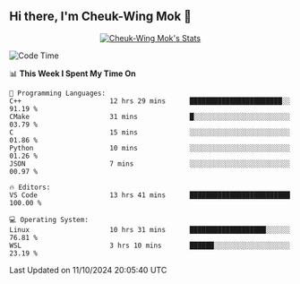 ## Hi there, I'm Cheuk-Wing Mok 👋

<!--
**mozro0327/mozro0327** is a ✨ _special_ ✨ repository because its `README.md` (this file) appears on your GitHub profile.

Here are some ideas to get you started:

- 🔭 I’m currently working on ...
- 🌱 I’m currently learning ...
- 👯 I’m looking to collaborate on ...
- 🤔 I’m looking for help with ...
- 💬 Ask me about ...
- 📫 How to reach me: ...
- 😄 Pronouns: ...
- ⚡ Fun fact: ...
-->

<p align="center">
  <a href="https://github.com/mozro0327" class="rich-diff-level-one">
    <img src="https://github-readme-stats.vercel.app/api?username=mozro0327&title_color=333&text_color=777" alt="Cheuk-Wing Mok's Stats" >
    <!-- &hide=issues
    <img src="https://github-readme-stats.vercel.app/api?username=mozro0327&hide=issues&title_color=333&text_color=777" alt="Cheuk-Wing Mok's Stats" >
    -->
  </a>
</p>

<!--START_SECTION:waka-->
![Code Time](http://img.shields.io/badge/Code%20Time-2%2C957%20hrs%2020%20mins-blue)

📊 **This Week I Spent My Time On** 

```text
💬 Programming Languages: 
C++                      12 hrs 29 mins      ███████████████████████░░   91.19 % 
CMake                    31 mins             █░░░░░░░░░░░░░░░░░░░░░░░░   03.79 % 
C                        15 mins             ░░░░░░░░░░░░░░░░░░░░░░░░░   01.86 % 
Python                   10 mins             ░░░░░░░░░░░░░░░░░░░░░░░░░   01.26 % 
JSON                     7 mins              ░░░░░░░░░░░░░░░░░░░░░░░░░   00.97 % 

🔥 Editors: 
VS Code                  13 hrs 41 mins      █████████████████████████   100.00 % 

💻 Operating System: 
Linux                    10 hrs 31 mins      ███████████████████░░░░░░   76.81 % 
WSL                      3 hrs 10 mins       ██████░░░░░░░░░░░░░░░░░░░   23.19 % 
```


 Last Updated on 11/10/2024 20:05:40 UTC
<!--END_SECTION:waka-->
